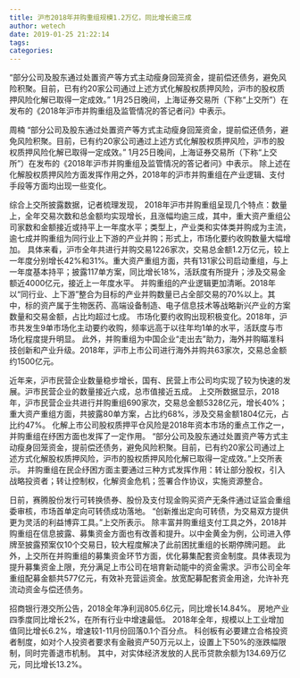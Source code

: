 ```yaml
---
title: 沪市2018年并购重组规模1.2万亿，同比增长逾三成
author: wetech
date: 2019-01-25 21:22:14
tags: 
categories: 
---
```

“部分公司及股东通过处置资产等方式主动瘦身回笼资金，提前偿还债务，避免风险积聚。目前，已有约20家公司通过上述方式化解股权质押风险，沪市的股权质押风险化解已取得一定成效。” 1月25日晚间，上海证券交易所（下称“上交所”）在发布的《2018年沪市并购重组及监管情况的答记者问》中表示。
<!-- more -->
周楠
“部分公司及股东通过处置资产等方式主动瘦身回笼资金，提前偿还债务，避免风险积聚。目前，已有约20家公司通过上述方式化解股权质押风险，沪市的股权质押风险化解已取得一定成效。” 1月25日晚间，上海证券交易所（下称“上交所”）在发布的《2018年沪市并购重组及监管情况的答记者问》中表示。
除上述在化解股权质押风险方面发挥作用之外，2018年的沪市并购重组在产业逻辑、支付手段等方面均出现一些变化。
 
综合上交所披露数据，记者梳理发现， 2018年沪市并购重组呈现几个特点：数量上，全年交易次数和总金额均实现增长，且涨幅均逾三成，其中，重大资产重组公司家数和金额接近或持平上一年度水平；类型上，产业类和实体类并购成为主流，逾七成并购重组为同行业上下游的产业并购；形式上，市场化要约收购数量大幅增加。
具体来看，沪市全年共进行并购交易1226家次，交易总金额1.2万亿元，较上一年度分别增长42%和31%。重大资产重组方面，共有131家公司启动重组，与上一年度基本持平；披露117单方案，同比增长18%，活跃度有所提升；涉及交易金额近4000亿元，接近上一年度水平。
并购重组的产业逻辑更加清晰。2018年以“同行业、上下游”整合为目标的产业并购数量已占全部交易的70%以上。其中，标的资产属于生物医药、高端设备制造、电子信息技术等战略新兴产业的方案数量和交易金额，占比均超过七成。
市场化要约收购出现积极变化。2018年，沪市共发生9单市场化主动要约收购，频率远高于以往年均1单的水平，活跃度与市场化程度提升明显。
此外，并购重组为中国企业“走出去”助力，海外并购瞄准科技创新和产业升级。2018年，沪市上市公司进行海外并购共63家次，交易总金额约1500亿元。
 
近年来，沪市民营企业数量稳步增长，国有、民营上市公司均实现了较为快速的发展。沪市民营企业的数量接近六成，总市值接近五成。
上交所数据显示，2018年，沪市民营企业共进行并购重组690家次，交易总金额5328亿元，增长40%；重大资产重组方面，共披露80单方案，占比约68%，涉及交易金额1804亿元，占比约47%。
化解上市公司股权质押平仓风险是2018年资本市场的重点工作之一，并购重组在纾困方面也发挥了一定作用。
“部分公司及股东通过处置资产等方式主动瘦身回笼资金，提前偿还债务，避免风险积聚。目前，已有约20家公司通过上述方式化解股权质押风险，沪市的股权质押风险化解已取得一定成效。”上交所表示。
并购重组在民企纾困方面主要通过三种方式发挥作用：转让部分股权，引入战略投资者；转让控制权，化解资金危机；签署合作协议，实施资源整合。
 
日前，赛腾股份发行可转换债券、股份及支付现金购买资产无条件通过证监会重组委审核，市场首单定向可转债成功落地。
“创新推出定向可转债，为交易双方提供更为灵活的利益博弈工具。”上交所表示。
除丰富并购重组支付工具之外，2018并购重组在信息披露、募集资金方面也有改善和提升。以中金黄金为例，公司进入停牌至披露预案仅10个交易日，较大程度解决了此前困扰重组的长期停牌问题。
此外，上交所在并购重组的募集资金环节方面，优化募集配套资金制度。具体表现为提升募集资金上限，充分满足上市公司在培育新动能中的资金需求。沪市公司全年重组配募金额共577亿元，有效补充营运资金。放宽配募配套资金用途，允许补充流动资金与偿还债务。
 
 
招商银行港交所公告，2018全年净利润805.6亿元，同比增长14.84%。 
房地产业四季度同比增长2%，在所有行业中增速最低。
2018年全年，规模以上工业增加值同比增长6.2%，增速较1-11月份回落0.1个百分点。
科创板有必要建立合格投资者制度，如对个人投资者要求有金融资产50万元以上，设置上下50%的涨跌幅限制，同时完善退市机制。
其中，对实体经济发放的人民币贷款余额为134.69万亿元，同比增长13.2%。
